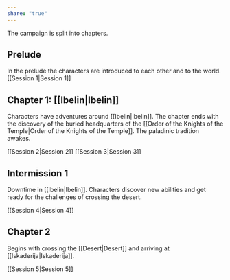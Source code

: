 ```yaml
---
share: "true"
---
```


The campaign is split into chapters.

## Prelude

In the prelude the characters are introduced to each other and to the world.
[[Session 1|Session 1]]
## Chapter 1: [[Ibelin|Ibelin]]

Characters have adventures around [[Ibelin|Ibelin]]. The chapter ends with the discovery of the buried headquarters of the [[Order of the Knights of the Temple|Order of the Knights of the Temple]]. The paladinic tradition awakes.

[[Session 2|Session 2]]
[[Session 3|Session 3]]

## Intermission 1

Downtime in [[Ibelin|Ibelin]]. Characters discover new abilities and get ready for the challenges of crossing the desert.

[[Session 4|Session 4]]

## Chapter 2

Begins with crossing the [[Desert|Desert]] and arriving at [[Iskaderija|Iskaderija]].

[[Session 5|Session 5]]




